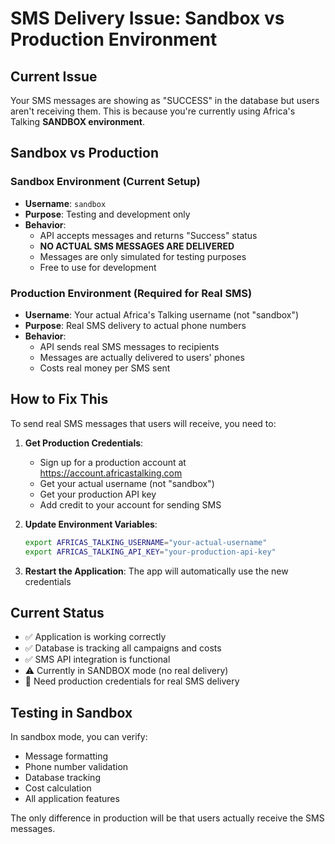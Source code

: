 # SMS Delivery Issue: Sandbox vs Production Environment

## Current Issue

Your SMS messages are showing as "SUCCESS" in the database but users aren't receiving them. This is because you're currently using Africa's Talking **SANDBOX environment**.

## Sandbox vs Production

### Sandbox Environment (Current Setup)
- **Username**: `sandbox`
- **Purpose**: Testing and development only
- **Behavior**: 
  - API accepts messages and returns "Success" status
  - **NO ACTUAL SMS MESSAGES ARE DELIVERED**
  - Messages are only simulated for testing purposes
  - Free to use for development

### Production Environment (Required for Real SMS)
- **Username**: Your actual Africa's Talking username (not "sandbox")
- **Purpose**: Real SMS delivery to actual phone numbers
- **Behavior**:
  - API sends real SMS messages to recipients
  - Messages are actually delivered to users' phones
  - Costs real money per SMS sent

## How to Fix This

To send real SMS messages that users will receive, you need to:

1. **Get Production Credentials**:
   - Sign up for a production account at https://account.africastalking.com
   - Get your actual username (not "sandbox")
   - Get your production API key
   - Add credit to your account for sending SMS

2. **Update Environment Variables**:
   ```bash
   export AFRICAS_TALKING_USERNAME="your-actual-username"
   export AFRICAS_TALKING_API_KEY="your-production-api-key"
   ```

3. **Restart the Application**:
   The app will automatically use the new credentials

## Current Status

- ✅ Application is working correctly
- ✅ Database is tracking all campaigns and costs
- ✅ SMS API integration is functional
- ⚠️ Currently in SANDBOX mode (no real delivery)
- 📱 Need production credentials for real SMS delivery

## Testing in Sandbox

In sandbox mode, you can verify:
- Message formatting
- Phone number validation
- Database tracking
- Cost calculation
- All application features

The only difference in production will be that users actually receive the SMS messages.